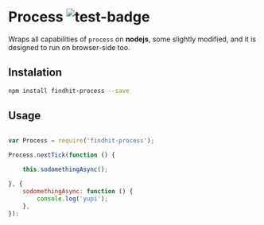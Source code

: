 # Process ![test-badge](http://strider.findhit.com/findhit/findhit-process/badge)

Wraps all capabilities of `process` on **nodejs**, some slightly modified, and it is designed to run on browser-side too.

## Instalation

```bash
npm install findhit-process --save
```

## Usage

```js

var Process = require('findhit-process');

Process.nextTick(function () {

	this.sodomethingAsync();

}, {
	sodomethingAsync: function () {
		console.log('yupi');
	},
});

```
